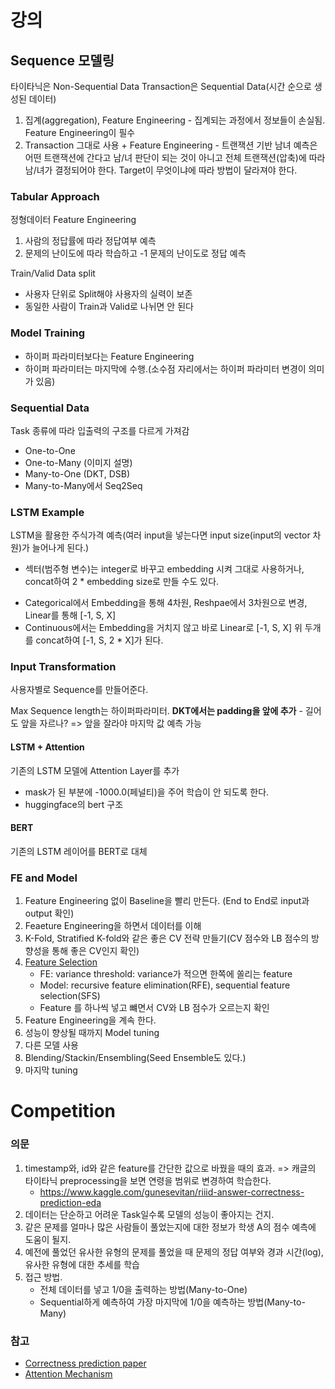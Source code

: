 # 강의
## Sequence 모델링
타이타닉은 Non-Sequential Data
Transaction은 Sequential Data(시간 순으로 생성된 데이터)

1. 집계(aggregation), Feature Engineering
		- 집계되는 과정에서 정보들이 손실됨. Feature Engineering이 필수
2. Transaction 그대로 사용 + Feature Engineering
		- 트랜잭션 기반 남녀 예측은 어떤 트랜잭션에 간다고 남/녀 판단이 되는 것이 아니고 전체 트랜잭션(압축)에 따라 남/녀가 결정되어야 한다.
Target이 무엇이냐에 따라 방법이 달라져야 한다.

### Tabular Approach
정형데이터
Feature Engineering
1. 사람의 정답률에 따라 정답여부 예측
2. 문제의 난이도에 따라 학습하고 -1 문제의 난이도로 정답 예측

Train/Valid Data split
- 사용자 단위로 Split해야 사용자의 실력이 보존
- 동일한 사람이 Train과 Valid로 나뉘면 안 된다

### Model Training
- 하이퍼 파라미터보다는 Feature Engineering
- 하이퍼 파라미터는 마지막에 수행.(소수점 자리에서는 하이퍼 파라미터 변경이 의미가 있음)

### Sequential Data
Task 종류에 따라 입출력의 구조를 다르게 가져감
- One-to-One
- One-to-Many (이미지 설명)
- Many-to-One (DKT, DSB)
- Many-to-Many에서 Seq2Seq

### LSTM Example
LSTM을 활용한 주식가격 예측(여러 input을 넣는다면 input size(input의 vector 차원)가 늘어나게 된다.)
- 섹터(범주형 변수)는 integer로 바꾸고 embedding 시켜 그대로 사용하거나, concat하여 2 * embedding size로 만들 수도 있다.

+ Categorical에서 Embedding을 통해 4차원, Reshpae에서 3차원으로 변경, Linear를 통해 [-1, S, X]
+ Continuous에서는 Embedding을 거치지 않고 바로 Linear로 [-1, S, X]
위 두개를 concat하여 [-1, S, 2 * X]가 된다.

### Input Transformation
사용자별로 Sequence를 만들어준다.

Max Sequence length는 하이퍼파라미터. **DKT에서는 padding을 앞에 추가** 
	- 길어도 앞을 자르나? => 앞을 잘라야 마지막 값 예측 가능

#### LSTM + Attention
기존의 LSTM 모델에 Attention Layer를 추가
- mask가 된 부분에 -1000.0(페널티)을 주어 학습이 안 되도록 한다.
- huggingface의 bert 구조

#### BERT
기존의 LSTM 레이어를 BERT로 대체

### FE and Model
1. Feature Engineering 없이 Baseline을 빨리 만든다. (End to End로 input과 output 확인)
2. Feaeture Engineering을 하면서 데이터를 이해
3. K-Fold, Stratified K-fold와 같은 좋은 CV 전략 만들기(CV 점수와 LB 점수의 방향성을 통해 좋은 CV인지 확인)
4. [Feature Selection](https://subinium.github.io/feature-selection/)
	- FE: variance threshold: variance가 적으면 한쪽에 쏠리는 feature
	- Model: recursive feature elimination(RFE), sequential feature selection(SFS)
	- Feature 를 하나씩 넣고 뺴면서 CV와 LB 점수가 오르는지 확인
5. Feature Engineering을 계속 한다.
6. 성능이 향상될 때까지 Model tuning
7. 다른 모델 사용
8. Blending/Stackin/Ensembling(Seed Ensemble도 있다.)
9. 마지막 tuning


# Competition
### 의문
1. timestamp와, id와 같은 feature를 간단한 값으로 바꿨을 때의 효과. => 캐글의 타이타닉 preprocessing을 보면 연령을 범위로 변경하여 학습한다.
    - https://www.kaggle.com/gunesevitan/riiid-answer-correctness-prediction-eda
2. 데이터는 단순하고 어려운 Task일수록 모델의 성능이 좋아지는 건지.
3. 같은 문제를 얼마나 많은 사람들이 풀었는지에 대한 정보가 학생 A의 점수 예측에 도움이 될지.
4. 예전에 풀었던 유사한 유형의 문제를 풀었을 때 문제의 정답 여부와 경과 시간(log), 유사한 유형에 대한 추세를 학습
5. 접근 방법.
    - 전체 데이터를 넣고 1/0을 출력하는 방법(Many-to-One)
    - Sequential하게 예측하여 가장 마지막에 1/0을 예측하는 방법(Many-to-Many)

### 참고
+ [Correctness prediction paper](https://arxiv.org/abs/2010.12042)
+ [Attention Mechanism](https://arxiv.org/pdf/2102.04250.pdf)
